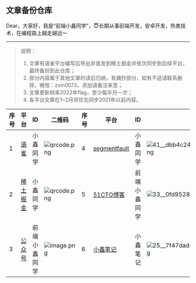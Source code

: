 ## 文章备份仓库


Dear，大家好，我是“前端小鑫同学”，😇长期从事前端开发，安卓开发，热衷技术，在编程路上越走越远～

---

> 说明：
> 1. 文章有语雀平台编写后导出并首发到稀土掘金并依次同步到后续平台，最终备份到此仓库；
> 1. 部分内容属于其他文章的读后归纳，有摘抄部分，如有不适请联系删除，微信：zxin0073，添加请备注来意；
> 1. 文章更新频率2022年flag，至少每半月一次；
> 1. 各平台文章在1~2月将优先同步2021年以前内容。

| 序号 | 平台 | ID | 二维码 | 序号 | 平台 | ID | 二维码 |
| --- | --- | --- | --- | --- | --- | --- | --- |
| 1 | [语雀](https://www.yuque.com/it200) | 小鑫同学 | ![qrcode.png](https://cdn.nlark.com/yuque/0/2021/png/2373519/1640852946149-3d109560-8fc0-478d-b8d6-bf7f8f750415.png#clientId=ub7be1ed7-c6a8-4&from=drop&height=200&id=c28qQ&margin=%5Bobject%20Object%5D&name=qrcode.png&originHeight=400&originWidth=400&originalType=binary&ratio=1&size=33868&status=done&style=none&taskId=uc8b4e4fa-115e-4caa-9591-4a92bbc0bef&width=200) | 4 | [segmentfault](https://segmentfault.com/u/xiaoxintongxue) | 小鑫同学 | ![41__dbb4c2404f09b5146f3e2edc11681de8_a69cb540f3b7ca3575f06f52630a0ce0.png](https://cdn.nlark.com/yuque/0/2021/png/2373519/1640853198515-42b94d12-98e3-4d26-8cf8-9abd7cbdc84f.png#clientId=ub7be1ed7-c6a8-4&from=drop&height=200&id=BnmPC&margin=%5Bobject%20Object%5D&name=41__dbb4c2404f09b5146f3e2edc11681de8_a69cb540f3b7ca3575f06f52630a0ce0.png&originHeight=400&originWidth=400&originalType=binary&ratio=1&size=31839&status=done&style=none&taskId=u1777c521-7eaa-44de-a02d-513f3081a21&width=200) |
| 2 | [稀土掘金](https://juejin.cn/user/3966693685871694) | 小鑫同学 | ![qrcode.png](https://cdn.nlark.com/yuque/0/2021/png/2373519/1640853112423-d720081f-5d26-42bb-bb71-d58a4e3a05d2.png#clientId=ub7be1ed7-c6a8-4&from=drop&height=200&id=YGZ0E&margin=%5Bobject%20Object%5D&name=qrcode.png&originHeight=400&originWidth=400&originalType=binary&ratio=1&size=19799&status=done&style=none&taskId=u9237d547-4157-4541-99b7-2d0b68430ee&width=200) | 5 | [51CTO博客](https://blog.51cto.com/u_11711012) | 前端小鑫同学 | ![33__0fd9528a527a5ce5d8e75fd4ff538bcc_6eff30131b1ef326aa69af91f4fdeeca.png](https://cdn.nlark.com/yuque/0/2021/png/2373519/1640853229013-536e739b-913c-486c-9505-fc585155c658.png#clientId=ub7be1ed7-c6a8-4&from=drop&height=200&id=y717Q&margin=%5Bobject%20Object%5D&name=33__0fd9528a527a5ce5d8e75fd4ff538bcc_6eff30131b1ef326aa69af91f4fdeeca.png&originHeight=400&originWidth=400&originalType=binary&ratio=1&size=8999&status=done&style=none&taskId=ufa56c048-baf7-4c38-9d5b-b1acac47811&width=200) |
| 3 | [公众号](https://mp.weixin.qq.com/) |  前端小鑫同学 | ![image.png](https://cdn.nlark.com/yuque/0/2021/png/2373519/1640852012212-18c06f88-44fa-4f17-a756-0e14dbdc8f7c.png#clientId=ub7be1ed7-c6a8-4&from=paste&height=194&id=g74b6&margin=%5Bobject%20Object%5D&name=image.png&originHeight=258&originWidth=258&originalType=binary&ratio=1&size=38192&status=done&style=none&taskId=u553d3d29-c478-4640-a85b-574e56857c4&width=194) | 6 | [小鑫笔记](https://ospoon.github.io/) | 小鑫笔记 | ![25__7f47dadc0680ad9efcdfcf9367100812_ffe6fb0208016e115cf5684f3693d448.png](https://cdn.nlark.com/yuque/0/2021/png/2373519/1640853256378-b3fd5369-ffe9-42ac-8cb7-30fe01880943.png#clientId=ub7be1ed7-c6a8-4&from=drop&height=200&id=lPlBC&margin=%5Bobject%20Object%5D&name=25__7f47dadc0680ad9efcdfcf9367100812_ffe6fb0208016e115cf5684f3693d448.png&originHeight=400&originWidth=400&originalType=binary&ratio=1&size=9596&status=done&style=none&taskId=u34bcc26f-d4a3-451c-900c-fe16f1abb39&width=200) |

